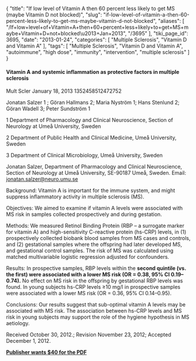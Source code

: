 {
    "title": "If low level of Vitamin A then 60 percent less likely to get MS (maybe Vitamin D not blocked)",
    "slug": "if-low-level-of-vitamin-a-then-60-percent-less-likely-to-get-ms-maybe-vitamin-d-not-blocked",
    "aliases": [
        "/If+low+level+of+Vitamin+A+then+60+percent+less+likely+to+get+MS+maybe+Vitamin+D+not+blocked\u2013+Jan+2013",
        "/3695"
    ],
    "tiki_page_id": 3695,
    "date": "2013-01-24",
    "categories": [
        "Multiple Sclerosis",
        "Vitamin D and Vitamin A"
    ],
    "tags": [
        "Multiple Sclerosis",
        "Vitamin D and Vitamin A",
        "autoimmune",
        "high dose",
        "immunity",
        "intervention",
        "multiple sclerosis"
    ]
}


#### Vitamin A and systemic inflammation as protective factors in multiple sclerosis

Mult Scler January 18, 2013 1352458512472752

Jonatan Salzer 1 ;     Göran Hallmans 2;     Maria Nyström 1;     Hans Stenlund 2;     Göran Wadell 3;     Peter Sundström 1

1 Department of Pharmacology and Clinical Neuroscience, Section of Neurology at Umeå University, Sweden

2 Department of Public Health and Clinical Medicine, Umeå University, Sweden

3 Department of Clinical Microbiology, Umeå University, Sweden

Jonatan Salzer, Department of Pharmacology and Clinical Neuroscience, Section of Neurology at Umeå University, SE-90187 Umeå, Sweden. Email: jonatan.salzer@neuro.umu.se

Background: Vitamin A is important for the immune system, and might suppress inflammatory activity in multiple sclerosis (MS).

Objectives: We aimed to examine if vitamin A levels were associated with MS risk in samples collected prospectively and during gestation.

Methods: We measured Retinol Binding Protein (RBP – a surrogate marker for vitamin A) and high-sensitivity C-reactive protein (hs-CRP) levels, in (1) prospectively collected biobank blood samples from MS cases and controls, and (2) gestational samples where the offspring had later developed MS, and gestational control samples. The risk of MS was calculated using matched multivariable logistic regression adjusted for confounders.

Results: In prospective samples, RBP levels within the  **second quintile (vs. the first) were associated with a lower MS risk (OR = 0.38, 95% CI 0.19–0.74).**  No effect on MS risk in the offspring by gestational RBP levels was found. In young subjects hs-CRP levels ≥10 mg/l in prospective samples were associated with a lower MS risk (OR = 0.36, 95% CI 0.14–0.95).

Conclusions: Our results suggest that sub-optimal vitamin A levels may be associated with MS risk. The association between hs-CRP levels and MS risk in young subjects may support the role of the hygiene hypothesis in MS aetiology.

Received October 30, 2012.;     Revision November 23, 2012;     Accepted December 1, 2012.

 **[Publisher wants $40 for the PDF](http://msj.sagepub.com/content/19/8/1046.long)**